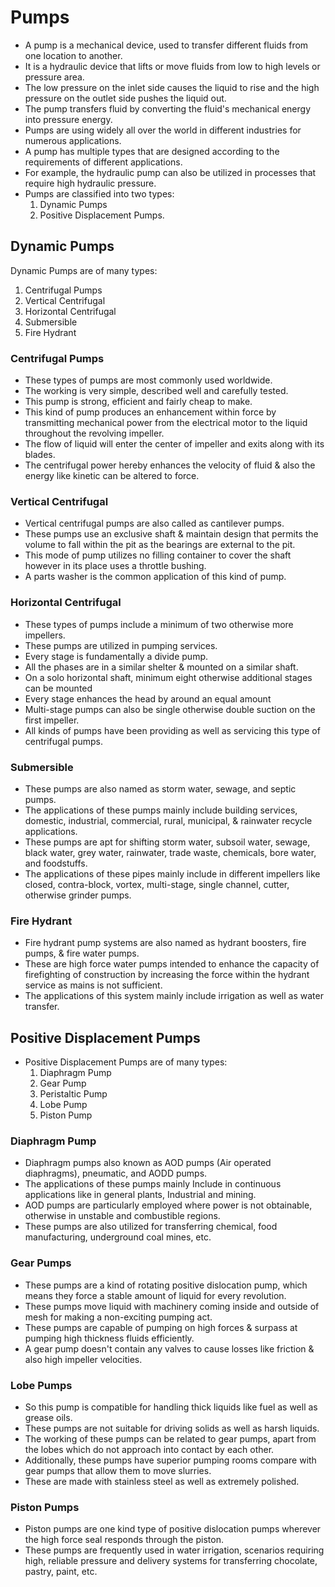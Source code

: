 # Pumps
- A pump is a mechanical device, used to transfer different fluids from one location to another.
- It is a hydraulic device that lifts or move fluids from low to high levels or pressure area.
- The low pressure on the inlet side causes the liquid to rise and the high pressure on the outlet side pushes the liquid out.
- The pump transfers fluid by converting the fluid's mechanical energy into pressure energy.
- Pumps are using widely all over the world in different industries for numerous applications.
- A pump has multiple types that are designed according to the requirements of different applications.
- For example, the hydraulic pump can also be utilized in processes that require high hydraulic pressure.
- Pumps are classified into two types:
    1. Dynamic Pumps
    2. Positive Displacement Pumps.

## Dynamic Pumps 
Dynamic Pumps are of many types:

1. Centrifugal Pumps
2. Vertical Centrifugal
3. Horizontal Centrifugal
4. Submersible
5. Fire Hydrant

### Centrifugal Pumps 
- These types of pumps are most commonly used worldwide.
- The working is very simple, described well and carefully tested.
- This pump is strong, efficient and fairly cheap to make.
- This kind of pump produces an enhancement within force by transmitting mechanical power from the electrical motor to the liquid throughout the revolving impeller.
- The flow of liquid will enter the center of impeller and exits along with its blades.
- The centrifugal power hereby enhances the velocity of fluid & also the energy like kinetic can be altered to force.

### Vertical Centrifugal
- Vertical centrifugal pumps are also called as cantilever pumps.
- These pumps use an exclusive shaft & maintain design that permits the volume to fall within the pit as the bearings are external to the pit. 
- This mode of pump utilizes no filling container to cover the shaft however in its place uses a throttle bushing.
- A parts washer is the common application of this kind of pump. 

### Horizontal Centrifugal 
- These types of pumps include a minimum of two otherwise more impellers.
- These pumps are utilized in pumping services.
- Every stage is fundamentally a divide pump.
- All the phases are in a similar shelter & mounted on a similar shaft.
- On a solo horizontal shaft, minimum eight otherwise additional stages can be mounted
- Every stage enhances the head by around an equal amount
- Multi-stage pumps can also be single otherwise double suction on the first impeller.
- All kinds of pumps have been providing as well as servicing this type of centrifugal pumps.

### Submersible
- These pumps are also named as storm water, sewage, and septic pumps.
- The applications of these pumps mainly include building services, domestic, industrial, commercial, rural, municipal, & rainwater recycle applications.
- These pumps are apt for shifting storm water, subsoil water, sewage, black water, grey water, rainwater, trade waste, chemicals, bore water, and foodstuffs.
- The applications of these pipes mainly include in different impellers like closed, contra-block, vortex, multi-stage, single channel, cutter, otherwise grinder pumps.

### Fire Hydrant
- Fire hydrant pump systems are also named as hydrant boosters, fire pumps, & fire water pumps.
- These are high force water pumps intended to enhance the capacity of firefighting of construction by increasing the force within the hydrant service as mains is not sufficient.
- The applications of this system mainly include irrigation as well as water transfer.

## Positive Displacement Pumps 
- Positive Displacement Pumps are of many types: 
    1. Diaphragm Pump
    2. Gear Pump
    3. Peristaltic Pump
    4. Lobe Pump
    5. Piston Pump

### Diaphragm Pump 
- Diaphragm pumps also known as AOD pumps (Air operated diaphragms), pneumatic, and AODD pumps.
- The applications of these pumps mainly Include in continuous applications like in general plants, Industrial and mining.
- AOD pumps are particularly employed where power is not obtainable, otherwise in unstable and combustible regions.
- These pumps are also utilized for transferring chemical, food manufacturing, underground coal mines, etc.

### Gear Pumps 
- These pumps are a kind of rotating positive dislocation pump, which means they force a stable amount of liquid for every revolution.
- These pumps move liquid with machinery coming inside and outside of mesh for making a non-exciting pumping act.
- These pumps are capable of pumping on high forces & surpass at pumping high thickness fluids efficiently.
- A gear pump doesn't contain any valves to cause losses like friction & also high impeller velocities.

### Lobe Pumps 
- So this pump is compatible for handling thick liquids like fuel as well as grease oils.
- These pumps are not suitable for driving solids as well as harsh liquids.
- The working of these pumps can be related to gear pumps, apart from the lobes which do not approach into contact by each other.
- Additionally, these pumps have superior pumping rooms compare with gear pumps that allow them to move slurries.
- These are made with stainless steel as well as extremely polished.

### Piston Pumps 
- Piston pumps are one kind type of positive dislocation pumps wherever the high force seal responds through the piston.
- These pumps are frequently used in water irrigation, scenarios requiring high, reliable pressure and delivery systems for transferring chocolate, pastry, paint, etc.
